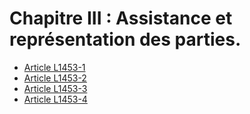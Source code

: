 # Chapitre III : Assistance et représentation des parties.

* [Article L1453-1](./LEGIARTI000006901547.md)
* [Article L1453-2](./LEGIARTI000006901548.md)
* [Article L1453-3](./LEGIARTI000006901549.md)
* [Article L1453-4](./LEGIARTI000025578844.md)
